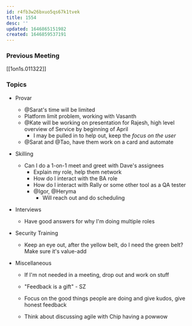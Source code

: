 ```yaml
---
id: r4fb3w26bxuo5qs67k1tvek
title: 1554
desc: ''
updated: 1646865151982
created: 1646859537191
---
```


### Previous Meeting
[[1on1s.011322]]

### Topics
- Provar
    - @Sarat's time will be limited
    - Platform limit problem, working with Vasanth
    - @Kate will be working on presentation for Rajesh, high level overview of Service by beginning of April
        - I may be pulled in to help out, keep the *focus on the user*
    - @Sarat and @Tao, have them work on a card and automate 
- Skilling
    - Can I do a 1-on-1 meet and greet with Dave's assignees
        - Explain my role, help them network
        - How do I interact with the BA role
        - How do I interact with Rally or some other tool as a QA tester
        - @Igor, @Heryma
            - Will reach out and do scheduling
- Interviews
    - Have good answers for why I'm doing multiple roles
- Security Training
    - Keep an eye out, after the yellow belt, do I need the green belt? Make sure it's value-add

- Miscellaneous
    - If I'm not needed in a meeting, drop out and work on stuff
    - "Feedback is a gift" - SZ

    - Focus on the good things people are doing and give kudos, give honest feedback
    - Think about discussing agile with Chip having a powwow
